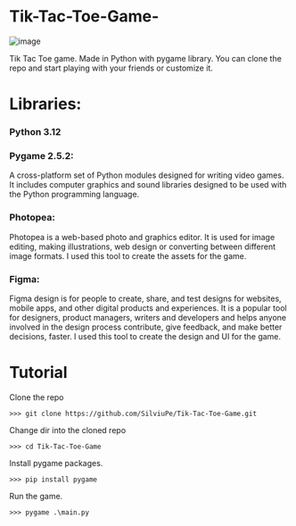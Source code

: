 # Tik-Tac-Toe-Game-
![image](https://github.com/SilviuPe/Tik-Tac-Toe-Game/assets/108179264/1bfc32fa-e274-4573-8f58-441e62b048d7)

Tik Tac Toe game. Made in Python with pygame library. You can clone the repo and start playing with your friends or customize it.
# Libraries: 
### Python 3.12
### Pygame 2.5.2: 
  A cross-platform set of Python modules designed for writing video games. It includes computer graphics and sound libraries designed to be used with the Python programming language.
### Photopea: 
  Photopea is a web-based photo and graphics editor. It is used for image editing, making illustrations, web design or converting between different image formats. I used this tool to create the assets for the game.
### Figma:
  Figma design is for people to create, share, and test designs for websites, mobile apps, and other digital products and experiences. It is a popular tool for designers, product managers, writers and developers and helps anyone involved in the design process contribute, give feedback, and make better decisions, faster. I used this tool to create the design and UI for the game.


# Tutorial 
Clone the repo

```
>>> git clone https://github.com/SilviuPe/Tik-Tac-Toe-Game.git
```
Change dir into the cloned repo
```
>>> cd Tik-Tac-Toe-Game
```
Install pygame packages.
```
>>> pip install pygame
```
Run the game. 
```
>>> pygame .\main.py
```
